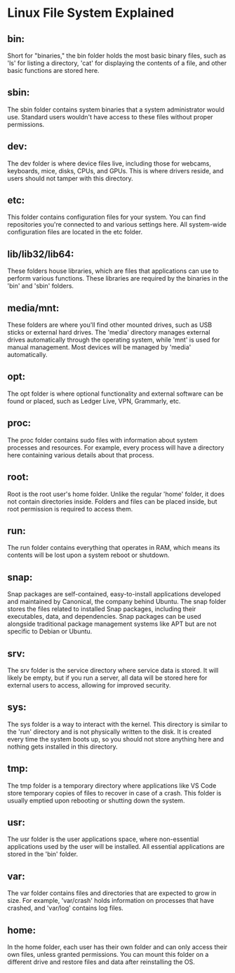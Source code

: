 # Linux File System Explained

## bin:
Short for "binaries," the bin folder holds the most basic binary files, such as 'ls' for listing a directory, 'cat' for displaying the contents of a file, and other basic functions are stored here.

## sbin:
The sbin folder contains system binaries that a system administrator would use. Standard users wouldn't have access to these files without proper permissions.

## dev:
The dev folder is where device files live, including those for webcams, keyboards, mice, disks, CPUs, and GPUs. This is where drivers reside, and users should not tamper with this directory.

## etc:
This folder contains configuration files for your system. You can find repositories you're connected to and various settings here. All system-wide configuration files are located in the etc folder.

## lib/lib32/lib64:
These folders house libraries, which are files that applications can use to perform various functions. These libraries are required by the binaries in the 'bin' and 'sbin' folders.

## media/mnt:
These folders are where you'll find other mounted drives, such as USB sticks or external hard drives. The 'media' directory manages external drives automatically through the operating system, while 'mnt' is used for manual management. Most devices will be managed by 'media' automatically.

## opt:
The opt folder is where optional functionality and external software can be found or placed, such as Ledger Live, VPN, Grammarly, etc.

## proc:
The proc folder contains sudo files with information about system processes and resources. For example, every process will have a directory here containing various details about that process.

## root:
Root is the root user's home folder. Unlike the regular 'home' folder, it does not contain directories inside. Folders and files can be placed inside, but root permission is required to access them.

## run:
The run folder contains everything that operates in RAM, which means its contents will be lost upon a system reboot or shutdown.

## snap:
Snap packages are self-contained, easy-to-install applications developed and maintained by Canonical, the company behind Ubuntu. The snap folder stores the files related to installed Snap packages, including their executables, data, and dependencies. Snap packages can be used alongside traditional package management systems like APT but are not specific to Debian or Ubuntu.


## srv:
The srv folder is the service directory where service data is stored. It will likely be empty, but if you run a server, all data will be stored here for external users to access, allowing for improved security.

## sys:
The sys folder is a way to interact with the kernel. This directory is similar to the 'run' directory and is not physically written to the disk. It is created every time the system boots up, so you should not store anything here and nothing gets installed in this directory.

## tmp:
The tmp folder is a temporary directory where applications like VS Code store temporary copies of files to recover in case of a crash. This folder is usually emptied upon rebooting or shutting down the system.

## usr:
The usr folder is the user applications space, where non-essential applications used by the user will be installed. All essential applications are stored in the 'bin' folder.

## var:
The var folder contains files and directories that are expected to grow in size. For example, 'var/crash' holds information on processes that have crashed, and 'var/log' contains log files.

## home:
In the home folder, each user has their own folder and can only access their own files, unless granted permissions. You can mount this folder on a different drive and restore files and data after reinstalling the OS.
